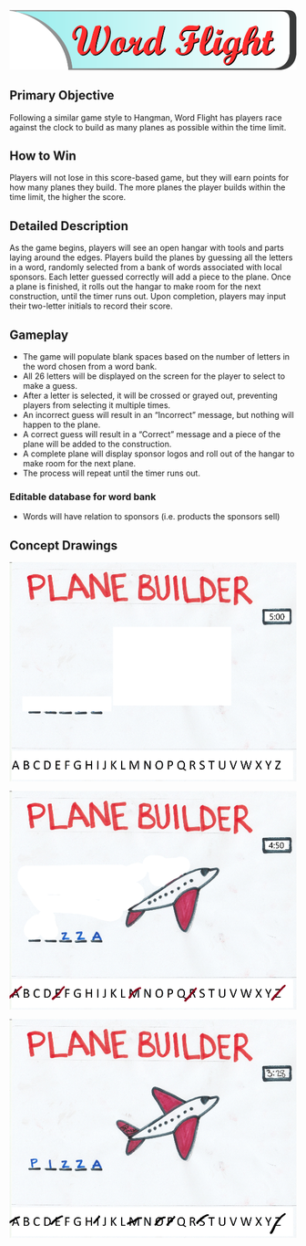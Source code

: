 ![Word Flight Title](/docs/images/start_scene/WordFlight_Title.png)

## Primary Objective
Following a similar game style to Hangman, Word Flight has players race against the clock to build as many planes as possible within the time limit.

## How to Win
Players will not lose in this score-based game, but they will earn points for how many planes they build. The more planes the player builds within the time limit, the higher the score.

## Detailed Description
As the game begins, players will see an open hangar with tools and parts laying around the edges. Players build the planes by guessing all the letters in a word, randomly selected from a bank of words associated with local sponsors. Each letter guessed correctly will add a piece to the plane. Once a plane is finished, it rolls out the hangar to make room for the next construction, until the timer runs out. Upon completion, players may input their two-letter initials to record their score.

## Gameplay
- The game will populate blank spaces based on the number of letters in the word chosen from a word bank.
-	All 26 letters will be displayed on the screen for the player to select to make a guess.
  - After a letter is selected, it will be crossed or grayed out, preventing players from selecting it multiple times.
-	An incorrect guess will result in an “Incorrect” message, but nothing will happen to the plane.
-	A correct guess will result in a “Correct” message and a piece of the plane will be added to the construction.
-	A complete plane will display sponsor logos and roll out of the hangar to make room for the next plane.
-	The process will repeat until the timer runs out.

### Editable database for word bank
* Words will have relation to sponsors (i.e. products the sponsors sell)

## Concept Drawings
![Word Flight Start](/docs/images/WordFlight01.png)

![Word Flight In Progress](/docs/images/WordFlight02.png)

![Word Flight Complete](/docs/images/WordFlight03.png)
